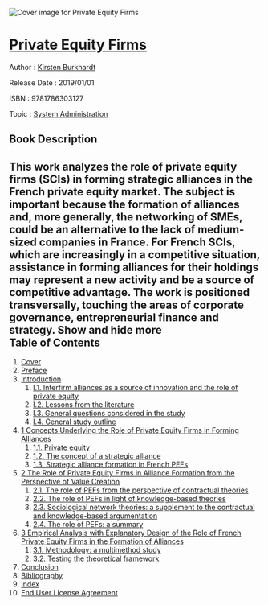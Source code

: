 ![Cover image for Private Equity Firms](https://imgdetail.ebookreading.net/cover/cover/20200215/EB9781786303127.jpg)

[Private Equity Firms](https://ebookreading.net/view/book/Private+Equity+Firms-EB9781786303127_1.html "Private Equity Firms")
====================================================================================================================

Author : [Kirsten Burkhardt](https://ebookreading.net/search/author/Kirsten+Burkhardt)

Release Date : 2019/01/01

ISBN : 9781786303127

Topic : [System Administration](https://ebookreading.net/search/category/system-administration)

Book Description
-----------------

 This work analyzes the role of private equity firms (SCIs) in forming strategic alliances in the French private equity market. The subject is important because the formation of alliances and, more generally, the networking of SMEs, could be an alternative to the lack of medium-sized companies in France. For French SCIs, which are increasingly in a competitive situation, assistance in forming alliances for their holdings may represent a new activity and be a source of competitive advantage. The work is positioned transversally, touching the areas of corporate governance, entrepreneurial finance and strategy.        Show and hide more                
Table of Contents
-----------------

1. [Cover](https://ebookreading.net/view/book/Private+Equity+Firms-EB9781786303127_1.html)
1. [Preface](https://ebookreading.net/view/book/Private+Equity+Firms-EB9781786303127_6.html)
1. [Introduction](https://ebookreading.net/view/book/Private+Equity+Firms-EB9781786303127_7.html)
    1. [I.1. Interfirm alliances as a source of innovation and the role of private equity](https://ebookreading.net/view/book/Private+Equity+Firms-EB9781786303127_7.html#head1)
    1. [I.2. Lessons from the literature](https://ebookreading.net/view/book/Private+Equity+Firms-EB9781786303127_7.html#head2)
    1. [I.3. General questions considered in the study](https://ebookreading.net/view/book/Private+Equity+Firms-EB9781786303127_7.html#head3)
    1. [I.4. General study outline](https://ebookreading.net/view/book/Private+Equity+Firms-EB9781786303127_7.html#head4)
1. [1 Concepts Underlying the Role of Private Equity Firms in Forming Alliances](https://ebookreading.net/view/book/Private+Equity+Firms-EB9781786303127_8.html)
    1. [1.1. Private equity](https://ebookreading.net/view/book/Private+Equity+Firms-EB9781786303127_8.html#sec1-1)
    1. [1.2. The concept of a strategic alliance](https://ebookreading.net/view/book/Private+Equity+Firms-EB9781786303127_8.html#sec1-2)
    1. [1.3. Strategic alliance formation in French PEFs](https://ebookreading.net/view/book/Private+Equity+Firms-EB9781786303127_8.html#sec1-3)
1. [2 The Role of Private Equity Firms in Alliance Formation from the Perspective of Value Creation](https://ebookreading.net/view/book/Private+Equity+Firms-EB9781786303127_9.html)
    1. [2.1. The role of PEFs from the perspective of contractual theories](https://ebookreading.net/view/book/Private+Equity+Firms-EB9781786303127_9.html#sec2-1)
    1. [2.2. The role of PEFs in light of knowledge-based theories](https://ebookreading.net/view/book/Private+Equity+Firms-EB9781786303127_9.html#sec2-2)
    1. [2.3. Sociological network theories: a supplement to the contractual and knowledge-based argumentation](https://ebookreading.net/view/book/Private+Equity+Firms-EB9781786303127_9.html#sec2-3)
    1. [2.4. The role of PEFs: a summary](https://ebookreading.net/view/book/Private+Equity+Firms-EB9781786303127_9.html#sec2-4)
1. [3 Empirical Analysis with Explanatory Design of the Role of French Private Equity Firms in the Formation of Alliances](https://ebookreading.net/view/book/Private+Equity+Firms-EB9781786303127_10.html)
    1. [3.1. Methodology: a multimethod study](https://ebookreading.net/view/book/Private+Equity+Firms-EB9781786303127_10.html#sec3-1)
    1. [3.2. Testing the theoretical framework](https://ebookreading.net/view/book/Private+Equity+Firms-EB9781786303127_10.html#sec3-2)
1. [Conclusion](https://ebookreading.net/view/book/Private+Equity+Firms-EB9781786303127_11.html)
1. [Bibliography](https://ebookreading.net/view/book/Private+Equity+Firms-EB9781786303127_12.html)
1. [Index](https://ebookreading.net/view/book/Private+Equity+Firms-EB9781786303127_13.html)
1. [End User License Agreement](https://ebookreading.net/view/book/Private+Equity+Firms-EB9781786303127_15.html)

